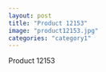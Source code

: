 ```yaml
---
layout: post
title: "Product 12153"
image: "product12153.jpg"
categories: "category1"
---
```

Product 12153

